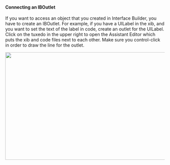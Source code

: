 #### Connecting an IBOutlet

If you want to access an object that you created in Interface Builder, you have to create an IBOutlet. For example, if you have a UILabel in the xib, and you want to set the text of the label in code, create an outlet for the UILabel. Click on the tuxedo in the upper right to open the Assistant Editor which puts the xib and code files next to each other. Make sure you control-click in order to draw the line for the outlet.

<img src="http://i.imgur.com/MKFzvh8.gif" width="678" height="340" />